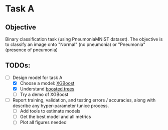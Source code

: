 # Task A

## Objective

Binary classification task (using PneumoniaMNIST dataset). The objective
is to classify an image onto "Normal" (no pneumonia) or "Pneumonia"
(presence of pneumonia)

## TODOs:

* [ ] Design model for task A
    * [x] Choose a model: [XGBoost](https://github.com/dmlc/xgboost)
    * [x] Understand [boosted trees](https://xgboost.readthedocs.io/en/stable/tutorials/model.html)
    * [ ] Try a demo of XGBoost
* [ ] Report training, validation, and testing errors / accuracies, along with describe any hyper-parameter tunice process.
    * [ ] Add tools to estimate models
    * [ ] Get the best model and all metrics
    * [ ] Plot all figures needed
